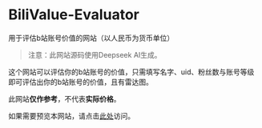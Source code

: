 # BiliValue-Evaluator

用于评估b站账号价值的网站（以人民币为货币单位）

> 注意：此网站源码使用Deepseek AI生成。

这个网站可以评估你的b站账号的价值，只需填写名字、uid、粉丝数与账号等级即可评估出你的b站账号的价值，且有雷达图。

此网站**仅作参考**，不代表**实际价格**。

如果需要预览本网站，请点击[此处](https://pwp-qwq.github.io/BiliValue-Evaluator.html)访问。
